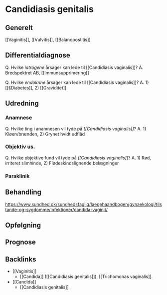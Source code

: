 # Candidiasis genitalis
## Generelt
[[Vaginitis]], [[Vulvitis]], [[Balanopostitis]]

## Differentialdiagnose
Q. Hvilke *iatrogene* årsager kan lede til [[Candidiasis vaginalis]]?
A. Bredspektret AB, [[Immunsupprimering]]

Q. Hvilke *endokrine* årsager kan lede til [[Candidiasis vaginalis]]?
A. 1) [[§Diabetes]], 2) [[Graviditet]]

## Udredning
### Anamnese
Q. Hvilke ting i anamnesen vil tyde på *[[Candidiasis vaginalis]]*? 
A. 1) Kløen/brænden, 2) Grynet hvidt udflåd

### Objektiv us.
Q. Hvilke objektive fund vil tyde på *[[Candidiasis vaginalis]]*? 
A. 1) Rød, irriteret slimhinde, 2) Flødeskindslignende belægninger

### Paraklinik

## Behandling
https://www.sundhed.dk/sundhedsfaglig/laegehaandbogen/gynaekologi/tilstande-og-sygdomme/infektioner/candida-vaginit/

## Opfølgning


## Prognose


## Backlinks
* [[Vaginitis]]
	* [[Candida]] ([[Candidiasis genitalis]]), [[Trichomonas vaginalis]].
* [[Candida]]
	* [[Candidiasis genitalis]]

<!-- #anki/tag/med/Infectious #anki/deck/Medicine #anki/tag/med/GP #anki/tag/med/Gynecology -->

<!-- {BearID:0A3A9E8F-B335-4322-BB24-CBD0024F3499-19264-000028C810A109BB} -->
